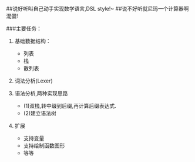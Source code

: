 ##说好听叫自己动手实现数学语言,DSL style!~
##说不好听就尼玛一个计算器啊混蛋!

###主要任务：
1. 基础数据结构：
	- 列表
	- 栈
	- 散列表
2. 词法分析(Lexer)

3. 语法分析,两种实现思路
	- (1)双栈,转中缀到后缀,再计算后缀表达式.
	- (2)建立语法树
4. 扩展
	- 支持变量
	- 支持绘制函数图形
	- 等等
